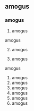 ## amogus

### amogus


1.  amogus

amogus

2.  amogus

3. amogus

amogus
1. amogus
2. amogus
3. amogus
5. amogus
6. amogus
7. amogus
